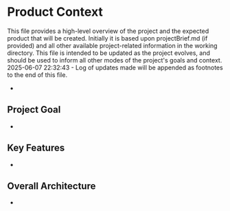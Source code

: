 # Product Context

This file provides a high-level overview of the project and the expected product that will be created. Initially it is based upon projectBrief.md (if provided) and all other available project-related information in the working directory. This file is intended to be updated as the project evolves, and should be used to inform all other modes of the project's goals and context.
2025-06-07 22:32:43 - Log of updates made will be appended as footnotes to the end of this file.

*

## Project Goal

*   

## Key Features

*   

## Overall Architecture

*